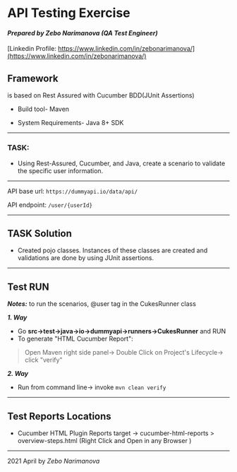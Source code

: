 # API Testing Exercise

#### _Prepared by Zebo Narimanova_ _(QA Test Engineer)_
[Linkedin Profile: https://www.linkedin.com/in/zebonarimanova/](https://www.linkedin.com/in/zebonarimanova/)


## Framework

is based on Rest Assured with Cucumber BDD(JUnit Assertions)

* Build tool- Maven

* System Requirements- Java 8+ SDK

---
### TASK:

* Using Rest-Assured, Cucumber, and Java, create a scenario to validate the specific user information.
---
API base url: `https://dummyapi.io/data/api/`

API endpoint: `/user/{userId}`

---
## TASK Solution

* Created pojo classes. Instances of these classes are created and validations are done by using JUnit assertions.


---
## Test RUN
***Notes:*** to run the scenarios, @user tag in the CukesRunner class

***1. Way***

 * Go  **src->test->java->io->dummyapi->runners->CukesRunner** and RUN
 * To generate "HTML Cucumber Report":
 >Open Maven  right side panel-> Double Click on
 >Project's Lifecycle-> click "verify"

***2. Way***

* Run from command line-> invoke `mvn clean verify`
---
## Test Reports Locations

* Cucumber HTML Plugin Reports target -> cucumber-html-reports > overview-steps.html (Right Click and Open in any Browser )
---

2021 April by  *Zebo Narimanova*
